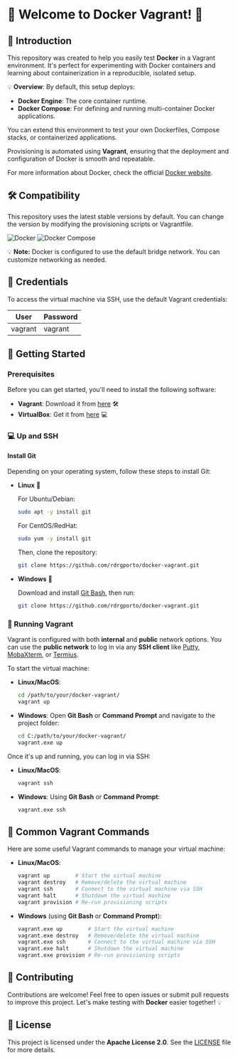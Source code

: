 # 🎉 Welcome to Docker Vagrant! 🎉

## 🚀 Introduction

This repository was created to help you easily test **Docker** in a Vagrant environment. It's perfect for experimenting with Docker containers and learning about containerization in a reproducible, isolated setup.

💡 **Overview**: By default, this setup deploys:
- **Docker Engine**: The core container runtime.
- **Docker Compose**: For defining and running multi-container Docker applications.

You can extend this environment to test your own Dockerfiles, Compose stacks, or containerized applications.

Provisioning is automated using **Vagrant**, ensuring that the deployment and configuration of Docker is smooth and repeatable.

For more information about Docker, check the official [Docker website](https://www.docker.com/).

## 🛠️ Compatibility

This repository uses the latest stable versions by default. You can change the version by modifying the provisioning scripts or Vagrantfile.

![Docker](https://img.shields.io/badge/Docker-Engine-blue)
![Docker Compose](https://img.shields.io/badge/Docker%20Compose-blue)

💡 **Note:** Docker is configured to use the default bridge network. You can customize networking as needed.

## 🔐 Credentials

To access the virtual machine via SSH, use the default Vagrant credentials:

| User    | Password |
| ------- | -------- |
| vagrant | vagrant  |

## 🏁 Getting Started

### Prerequisites

Before you can get started, you'll need to install the following software:

- **Vagrant**: Download it from [here](https://www.vagrantup.com/downloads.html) 🛠️
- **VirtualBox**: Get it from [here](https://www.virtualbox.org/wiki/Downloads) 💻

### 💻 Up and SSH

#### Install Git

Depending on your operating system, follow these steps to install Git:

- **Linux** :penguin:

    For Ubuntu/Debian:
    ```bash
    sudo apt -y install git
    ```

    For CentOS/RedHat:
    ```bash
    sudo yum -y install git
    ```

    Then, clone the repository:
    ```bash
    git clone https://github.com/rdrgporto/docker-vagrant.git
    ```

- **Windows** :checkered_flag:

    Download and install [Git Bash](https://gitforwindows.org/), then run:
    ```bash
    git clone https://github.com/rdrgporto/docker-vagrant.git
    ```

### 🚀 Running Vagrant

Vagrant is configured with both **internal** and **public** network options. You can use the **public network** to log in via any **SSH client** like [Putty](https://www.putty.org/), [MobaXterm](https://mobaxterm.mobatek.net/), or [Termius](https://www.termius.com/).

To start the virtual machine:

- **Linux/MacOS**:
    ```bash
    cd /path/to/your/docker-vagrant/
    vagrant up
    ```

- **Windows**:
    Open **Git Bash** or **Command Prompt** and navigate to the project folder:
    ```bash
    cd C:/path/to/your/docker-vagrant/
    vagrant.exe up
    ```

Once it's up and running, you can log in via SSH:

- **Linux/MacOS**:
    ```bash
    vagrant ssh
    ```

- **Windows**:
    Using **Git Bash** or **Command Prompt**:
    ```bash
    vagrant.exe ssh
    ```

## 🔄 Common Vagrant Commands

Here are some useful Vagrant commands to manage your virtual machine:

- **Linux/MacOS**:
    ```bash
    vagrant up        # Start the virtual machine
    vagrant destroy   # Remove/delete the virtual machine
    vagrant ssh       # Connect to the virtual machine via SSH
    vagrant halt      # Shutdown the virtual machine
    vagrant provision # Re-run provisioning scripts
    ```

- **Windows** (using **Git Bash** or **Command Prompt**):
    ```bash
    vagrant.exe up        # Start the virtual machine
    vagrant.exe destroy   # Remove/delete the virtual machine
    vagrant.exe ssh       # Connect to the virtual machine via SSH
    vagrant.exe halt      # Shutdown the virtual machine
    vagrant.exe provision # Re-run provisioning scripts
    ```

## 🤝 Contributing

Contributions are welcome! Feel free to open issues or submit pull requests to improve this project. Let's make testing with **Docker** easier together! 💡

## 📄 License

This project is licensed under the **Apache License 2.0**. See the [LICENSE](LICENSE) file for more details.
